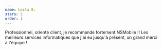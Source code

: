 ```yaml
---
name: Leila B.
stars: 5
order: 1
---
```

Professionnel, orienté client, je recommande fortement NSMobile !! Les meilleurs services informatiques que j'ai eu jusqu'à présent, un grand merci à l'équipe !